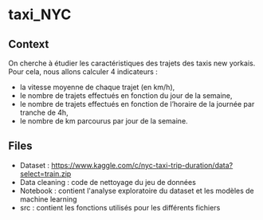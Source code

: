 # taxi_NYC

## Context
On cherche à étudier les caractéristiques des trajets des taxis new yorkais. Pour cela, nous allons calculer 4 indicateurs :
- la vitesse moyenne de chaque trajet (en km/h),
- le nombre de trajets effectués en fonction du jour de la semaine,
- le nombre de trajets effectués en fonction de l’horaire de la journée par tranche de 4h,
- le nombre de km parcourus par jour de la semaine.

## Files
- Dataset : https://www.kaggle.com/c/nyc-taxi-trip-duration/data?select=train.zip
- Data cleaning : code de nettoyage du jeu de données
- Notebook : contient l'analyse exploratoire du dataset et les modèles de machine learning
- src : contient les fonctions utilisés pour les différents fichiers

